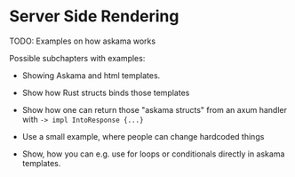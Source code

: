 # Server Side Rendering

TODO: Examples on how askama works

Possible subchapters with examples:

- Showing Askama and html templates.
- Show how Rust structs binds those templates

- Show how one can return those "askama structs" from an axum handler with `-> impl IntoResponse {...}`
- Use a small example, where people can change hardcoded things

- Show, how you can e.g. use for loops or conditionals directly in askama templates.
